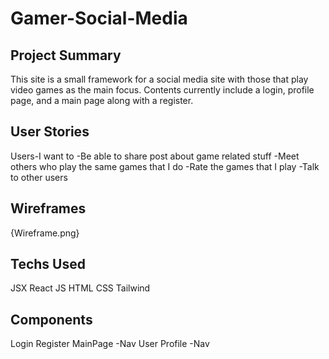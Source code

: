 # Gamer-Social-Media

## Project Summary
This site is a small framework for a social media site with those that play video games as the main focus. Contents currently include a login, profile page, and a main page along with a register.

## User Stories
Users-I want to
-Be able to share post about game related stuff
-Meet others who play the same games that I do
-Rate the games that I play
-Talk to other users

## Wireframes
{Wireframe.png}

## Techs Used
JSX React
JS
HTML
CSS
Tailwind

## Components
Login
Register
MainPage
-Nav
User Profile
-Nav